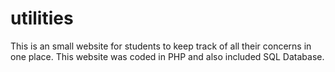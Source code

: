 # utilities
This is an small website for students to keep track of all their concerns in one place.
This website was coded in PHP and also included SQL Database.
